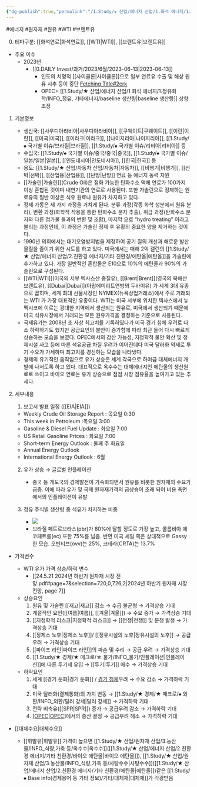 ```yaml
---
{"dg-publish":true,"permalink":"/1.Study/★ 산업/에너지 산업/1.화석 에너지/1.정유화학/원유/","created":"2024-11-20T21:02:28.308+09:00","updated":"2025-06-25T11:22:03.349+09:00"}
---
```


#에너지 #원자재 #원유 #WTI #브렌트유

0. 테마구분: [[화석연료\|화석연료]], [[WTI\|WTI]], [[브렌트유\|브렌트유]]


- 주요 이슈
	- 2023년
		- [[0.DAILY Invest/과거/2023/6월/2023-06-13\|2023-06-13]]
			- 인도의 치명적 [[사이클론\|사이클론]]으로 일부 연료유 수출 및 해상 원유 시추 등이 중단 [Fetching Title#2crk](https://oilprice.com/Latest-Energy-News/World-News/Deadly-Cyclone-In-India-Halts-Fuel-Exports-And-Operations-At-Offshore-Rigs.html)
			- OPEC+ [[1.Study/★ 산업/에너지 산업/1.화석 에너지/1.정유화학/INFO_정유, 기타에너지/baseline 생산량\|baseline 생산량]] 상향 조정


1. 기본정보
	- 생산국: [[사우디아라비아\|사우디아라비아]], [[쿠웨이트\|쿠웨이트]], [[이란\|이란]], [[미국\|미국]], [[이라크\|이라크]], [[나이지리아\|나이지리아]], [[1.Study/♠ 국가별 이슈/브라질\|브라질]], [[1.Study/♠ 국가별 이슈/리비아\|리비아]] 등
	- 수입국:  [[1.Study/♠ 국가별 이슈/중국/중국\|중국]], [[1.Study/♠ 국가별 이슈/일본/일본\|일본]], [[인도네시아\|인도네시아]], [[한국\|한국]] 등
	- 용도: [[1.Study/★ 산업/자동차 산업/자동차\|자동차]], [[비행기\|비행기]], [[선박\|선박]], [[산업용\|산업용]], [[난방\|난방]] 연료 등 에너지 동력 자원
	- [[가솔린\|가솔린]](Crude Oil)은 점화 가능한 탄화수소 액체 연료가 100가지 이상 혼합된 것이며 내연기관의 연료로 사용된다. 또한 가솔린으로 정제하는 원료유의 절반 이상은 석유 원료나 원유가 차지하고 있다.
	- 정제 가동은 세 가지 과정을 거치게 된다. 분류 과정(각종 화학 성분에서 원유 분리), 변환 과정(화학적 작용을 통한 탄화수소 분자 추출), 취급 과정(탄화수소 분자와 다른 첨가물 들과의 변환 및 조합), 마지막 으로 “hydro treating” 이라고 불리는 과정인데, 이 과정은 가솔린 정제 후 유황의 중요한 양을 제거하는 것이다. 
	- 1990년 의회에서는 대기오염방지법을 제정하여 공기 질의 개선과 해로운 발산 물질을 줄이기 위한 시도를 하고 있다. 미국에서는 매해 2억 갤런의 [[1.Study/★ 산업/에너지 산업/2.친환경 에너지/기타 친환경/에탄올\|에탄올]]을 가솔린에 추가하고 있다. 가장 일반적인 혼합물은 E10으로 10%의 에탄올과 90%의 가솔린으로 구성된다. 
	- [[WTI\|WTI]](미국의 서부 텍사스산 중질유), [[Brent\|Brent]](영국의 북해산 브렌트유), [[Dubai\|Dubai]](아랍에미리트연방의 두바이유) 가 세계 3대 유종으로 꼽히며, 세계 최대 선물시장인 NYMEX(뉴욕상업거래소)에서 주로 거래되는 WTI 가 가장 대표적인 유종이다. WTI는 미국 서부에 위치한 텍사스에서 뉴멕시코에 이르는 광대한 지역에서 생산되는 원유로, 미국에서 생산되기 때문에 미국 석유시장에서 거래되는 모든 원유가격을 결정하는 기준으로 사용된다. 
	- 국제유가는 2008년 초 사상 최고치를 기록하였다가 미국 경기 침체 우려로 다소 하락하기도 했지만 공급요인의 불안이 증가함에 따라 최근 들어 다시 빠르게 상승하는 모습을 보였다. OPEC에서의 감산 가능성, 지정학적 불안 확산 및 정제시설 사고 등에 따른 석유공급 차질 우려가 이어진데다 미국 달러화 약세로 투기 수요가 가세하며 최고치를 경신하는 모습을 나타냈다. 
	- 경제의 유기적인 움직임으로 유가 상승은 세계 각국으로 하여금 대체에너지 개발에 나서도록 하고 있다. 대표적으로 옥수수는 대체에너지인 에탄올의 생산원료로 쓰이고 바이오 연료는 유가 상승으로 점점 시장 점유율을 높여가고 있는 추세다.


1. 세부내용
	1. 보고서 발표 일정 ([[EIA\|EIA]]) 
	  - Weekly Crude Oil Storage Report : 목요일 0:30 
	  - This week in Petroleum :목요일 3:00
	  - Gasoline & Diesel Fuel Update : 화요일 7:00 
	  - US Retail Gasoline Prices : 화요일 7:00 
	  - Short-term Energy Outlook : 둘째 주 화요일 
	  - Annual Energy Outlook 
	  - International Energy Outlook : 6월
	    
	2. 유가 상승 → 글로벌 인플레이션 
		- 중국 등 개도국의 경제발전이 가속화되면서 원유를 비롯한 원자재의 수요가 급증. 이에 따라 유가 및 국제 원자재가격의 급상승이 초래 되어 비용 측면에서의 인플레이션이 유발
		  
	3. 정유 주식별 생산량 중 석유가 차지하는 비중
		- ![](https://i.imgur.com/49kHcKR.png)
		- 브라질 페트로브라스(pbr)가 80%에 달할 정도로 가장 높고, 콜롬비아 에코페트롤(ec) 또한 75%를 넘음. 반면 미국 셰일 쪽은 상대적으로 Gassy 한 모습. 오빈티브(ovv)는 25%, 코테라(CRTA)는 13.7%



- 가격변수
	- WTI 유가 가격 상승/하락 변수
		- [[24.5.21 2024년 하반기 원자재 시장 전망.pdf#page=7&selection=720,0,726,2\|2024년 하반기 원자재 시장 전망, page 7]]
	- 상승요인
		1. 원유 및 가솔린 [[재고\|재고]] 감소 → 수급 불균형 → 가격상승 기대 
		2. 계절적인 요인([[여름\|여름]], [[겨울\|겨울]]) → 수요 증가 → 가격상승 기대 
		3. [[지정학적 리스크\|지정학적 리스크]] → [[전쟁\|전쟁]] 및 분쟁 발생 → 가격상승 기대 
		4. [[정제소 노후\|정제소 노후]]/ [[정유시설의 노후\|정유시설의 노후]] → 공급 우려 → 가격상승 기대 
		5. [[파이프 라인\|파이프 라인]]의 파손 및 수리 → 공급 우려 → 가격상승 기대 
		6. [[1.Study/★ 경제/★ 매크로/☆ 물가/INFO_물가/인플레이션\|인플레이션]]에 따른 투기세 유입 → [[투기\|투기]] 매수 → 가격상승 기대
	- 하락요인
		1. 세계 [[경기 둔화\|경기 둔화]]  / [경기 침체](경기%20침체)우려 → 수요 감소 → 가격하락 기대 
		2. 미국 달러화(결제통화)의 가치 변동 → [[1.Study/★ 경제/★ 매크로/♠ 외환/INFO_외환/달러 강세\|달러 강세]] → 가격하락 기대 
		3. 전략 비축유([[SPR\|SPR]]) 증가 → 공급우려 감소 → 가격하락 기대 
		4. [[OPEC\|OPEC]](석유수출국기구)에서의 증산 결정 → 공급우려 해소 → 가격하락 기대


- [[대체수요\|대체수요]]
	- [[휘발유\|휘발유]] 가격이 높으면 [[1.Study/★ 산업/원자재 산업/3.농산물/INFO_식량,가축 등/옥수수\|옥수수]]([[1.Study/★ 산업/에너지 산업/2.친환경 에너지/기타 친환경/바이오 에탄올\|바이오 에탄올]]), [[1.Study/★ 산업/원자재 산업/3.농산물/INFO_식량,가축 등/사탕수수\|사탕수수]]([[1.Study/★ 산업/에너지 산업/2.친환경 에너지/기타 친환경/에탄올\|에탄올]])같은 [[1.Study/♠ Base info(경제용어 등 기타 정보)/기타/대체재\|대체재]]가 각광받음